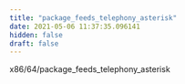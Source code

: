 ```yaml
---
title: "package_feeds_telephony_asterisk"
date: 2021-05-06 11:37:35.096141
hidden: false
draft: false
---
```


x86/64/package_feeds_telephony_asterisk

